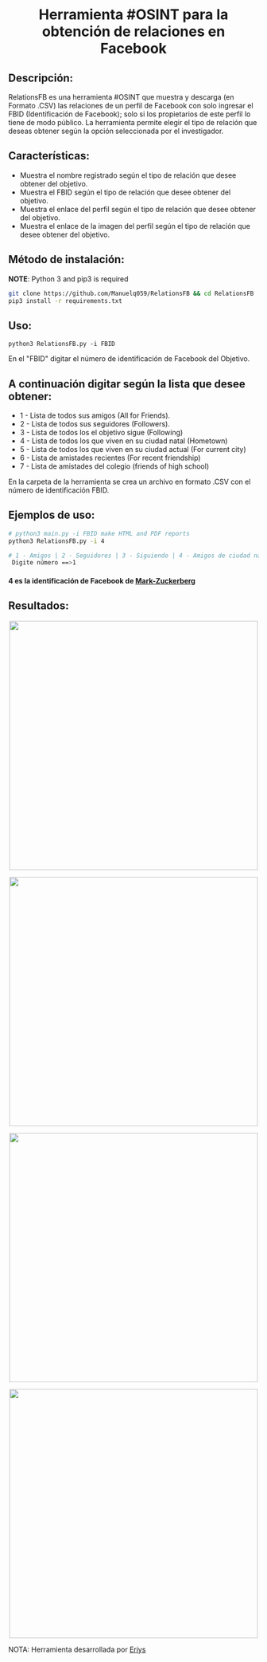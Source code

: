 
<h1 align="center">Herramienta #OSINT para la obtención de relaciones en Facebook</h1>

## Descripción:

RelationsFB es una herramienta #OSINT que muestra y descarga (en Formato .CSV) las relaciones de un perfil de Facebook con solo ingresar el FBID (Identificación de Facebook); solo si los propietarios de este perfil lo tiene de modo público. La herramienta permite elegir el tipo de relación que deseas obtener según la opción seleccionada por el investigador.

## Características:

* Muestra el nombre registrado según el tipo de relación que desee obtener del objetivo.
* Muestra el FBID según el tipo de relación que desee obtener del objetivo.
* Muestra el enlace del perfil según el tipo de relación que desee obtener del objetivo.
* Muestra el enlace de la imagen del perfil según el tipo de relación que desee obtener del objetivo.

## Método de instalación:

**NOTE**: Python 3 and pip3 is required

```bash
git clone https://github.com/Manuelq059/RelationsFB && cd RelationsFB
pip3 install -r requirements.txt
```

## Uso:

`python3 RelationsFB.py -i FBID `

En el "FBID" digitar el número de identificación de Facebook del Objetivo.

## A continuación digitar según la lista que desee obtener:

* 1 - Lista de todos sus amigos (All for Friends).
* 2 - Lista de todos sus seguidores (Followers).
* 3 - Lista de todos los el objetivo sigue (Following)
* 4 - Lista de todos los que viven en su ciudad natal (Hometown)
* 5 - Lista de todos los que viven en su ciudad actual (For current city)
* 6 - Lista de amistades recientes (For recent friendship)
* 7 - Lista de amistades del colegio (friends of high school)

En la carpeta de la herramienta se crea un archivo en formato .CSV con el número de identificación FBID.

## Ejemplos de uso:

```bash
# python3 main.py -i FBID make HTML and PDF reports
python3 RelationsFB.py -i 4 

# 1 - Amigos | 2 - Seguidores | 3 - Siguiendo | 4 - Amigos de ciudad natal | 5 - Amigos ciudad actual | 6 - Amistades recientes| 7 - Amistades de colegio. 
 Digite número ==>1

```
#### 4 es la identificación de Facebook de [Mark-Zuckerberg](https://www.facebook.com/4)

## Resultados:
<p align="center">
  <img src="https://subir-imagen.com/images/2022/09/16/tedd1.jpg" width=500 />
</p>
<p align="center">
  <img src="https://subir-imagen.com/images/2022/09/16/tedd2.jpg" width=500 />
</p>
<p align="center">
  <img src="https://subir-imagen.com/images/2022/09/16/tedd3.jpg" width=500 />
</p>

<p align="center">
  <img src="https://subir-imagen.com/images/2022/09/16/tedd4.jpg" width=500 />
</p>

NOTA: Herramienta desarrollada por [Eriys](https://github.com/Eriys)
